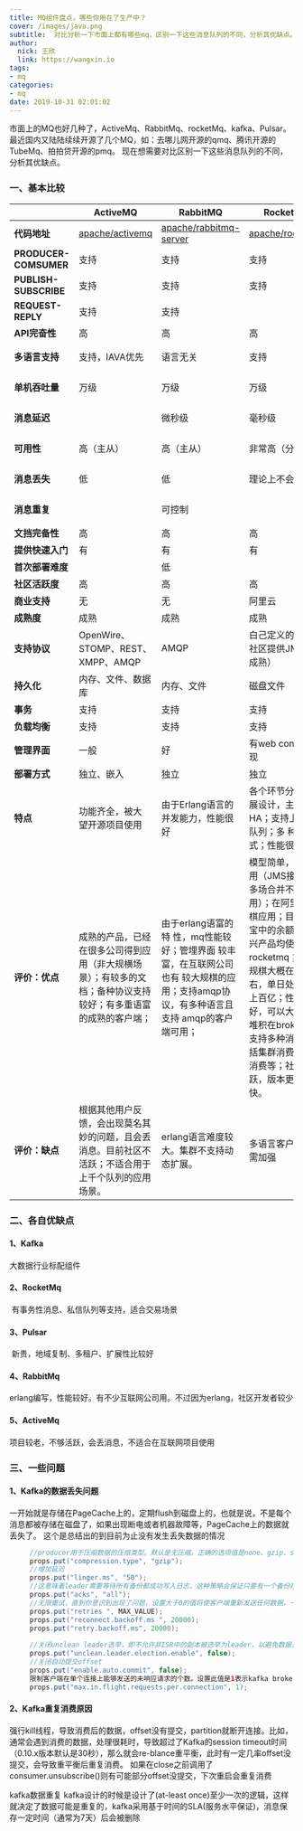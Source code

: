 ```yaml
---
title: MQ组件盘点，哪些你用在了生产中？
cover: /images/java.png
subtitle:  对比分析一下市面上都有哪些mq，区别一下这些消息队列的不同，分析其优缺点。
author: 
  nick: 王欣
  link: https://wangxin.io
tags: 
- mq
categories: 
- mq
date: 2019-10-31 02:01:02      
---
```


   市面上的MQ也好几种了，ActiveMq、RabbitMq、rocketMq、kafka、Pulsar。最近国内又陆陆续续开源了几个MQ，如：去哪儿网开源的qmq、腾讯开源的TubeMq、拍拍贷开源的pmq。
   现在想需要对比区别一下这些消息队列的不同，分析其优缺点。

### 一、基本比较

|          | ActiveMQ | RabbitMQ   | RocketMQ| Kafka            | Pulsar      |
| -------- | -------- | ---------- | ------- | ---------- | ----------- |
| **代码地址** |[apache/activemq](https://github.com/apache/activemq) | [apache/rabbitmq-server](https://github.com/rabbitmq/rabbitmq-server) | [apache/rocketmq](https://github.com/apache/rocketmq) | [apache/kafka](https://github.com/apache/kafka) |[apache/pulsar](https://github.com/apache/pulsar)  |
| **PRODUCER-COMSUMER** | 支持      | 支持           | 支持           | 支持             | 支持 |
| **PUBLISH-SUBSCRIBE**| 支持       | 支持           | 支持           | 支持             | 支持 |
| **REQUEST-REPLY**| 支持           | 支持            |              |                  |                  |
| **API完奋性**     |高              | 高             | 高            | 高               |  |
| **多语言支持**    | 支持，IAVA优先  | 语言无关         | 支持| 支持，java优先   |    |
| **单机吞吐量**   | 万级           | 万级            | 万级           | 十万级        | 单个分区高达 1.8 M 消息/秒 |
| **消息延迟**     |               | 微秒级          | 毫秒级      | 毫秒级  | 99% 的生产延迟小于5ms。 |
| **可用性**       | 高（主从）     | 高（主从）       | 非常高（分布式） | 非常高（分布式） | 高 |
| **消息丢失**     | 低            | 低              | 理论上不会丢失  | 理论上不会丢失 |  |
| **消息重复**     |               | 可控制          |               | 理论上会有重复   |    |
| **文挡完备性**   | 高             | 高             | 高             | 高               | 高 |
| **提供快速入门** | 有             | 有             | 有             | 有               | 有 |
| **首次部署难度** |                | 低             |                | 中               | 高 |
| **社区活跃度**   | 高             | 高             | 高            | 高               | 高 |
| **商业支持**     | 无             | 无             | 阿里云         | 无               |                |
| **成熟度**      | 成熟           | 成熟            | 成熟       | 成熟日志领域   |    |
| **支持协议**    | OpenWire、STOMP、REST、 XMPP、AMQP | AMQP | 白己定义的一套，社区提供JMS，不成熟）    |  |  |
| **持久化**      | 内存、文件、数据库              | 内存、文件     | 磁盘文件       | PageCache ->磁盘 | [Apache BookKeeper](https://github.com/apache/bookkeeper) |
| **事务**       | 支持           | 支持           | 支持           |                  |                  |
| **负载均衡**   | 支持           | 支持           | 支持           |                  |                  |
| **管理界面**   | 一般           | 好             | 有web console实现                 |                  |                  |
| **部署方式**   | 独立、嵌入   | 独立         | 独立         |                  |                  |
| **特点**      | 功能齐全，被大 望开源项目使用| 由于Erlang语言的并发能力，性能很好| 各个环节分布式扩展设计，主从HA；支持上万个队列；多 种消费模式；性能很好|                  |                  |
| **评价：优点** | 成熟的产品，已经在很多公司得到应用（非大规横场景）；有较多的文档；备种协议支持较好；有多重语富的成熟的客户端；| 由于erlang语富的特 性，mq性能较好；管埋界面 较丰富，在互联网公司也有 较大规棋的应用；支持amqp协议，有多种语言且支持 amqp的客户端可用； | 模型简单，接口易用（JMS接口在很多场合并不太实用）；在阿里大规棋应用；目前支付宝中的余额宝等新兴产品均使用rocketmq；集群规棋大槪在50台左右，单日处理消息上百亿；性能非常好，可以大量消息堆积在broker中；支持多种消费：包括集群消费、广播消费等；社区活跃，版本更新很快。 |                  | 地域复制、多租户、扩展性、读写隔离等等;对 Kubernetes 的友好支持。 |
| **评价：缺点** | 根据其他用户反馈，会出现莫名其妙的问题，且会丢消息。目前社区不活跃；不适合用于上千个队列的应用场景。 | erlang语言难度较大。集群不支持动态扩展。 | 多语言客户端支持需加强 |                  | 部署相对复杂；新来者，文档较少 |


### 二、各自优缺点

#### 1、Kafka

   大数据行业标配组件

#### 2、RocketMq

​    有事务性消息、私信队列等支持，适合交易场景    

#### 3、Pulsar

​     新贵，地域复制、多租户、扩展性比较好 

#### 4、RabbitMq

​      erlang编写，性能较好。有不少互联网公司用。不过因为erlang，社区开发者较少

#### 5、ActiveMq

   项目较老，不够活跃，会丢消息，不适合在互联网项目使用

### 三、一些问题
   
   #### 1、Kafka的数据丢失问题
   一开始就是存储在PageCache上的，定期flush到磁盘上的，也就是说，不是每个消息都被存储在磁盘了，如果出现断电或者机器故障等，PageCache上的数据就丢失了。 
这个是总结出的到目前为止没有发生丢失数据的情况

```java   
     //producer用于压缩数据的压缩类型。默认是无压缩。正确的选项值是none、gzip、snappy。压缩最好用于批量处理，批量处理消息越多，压缩性能越好
     props.put("compression.type", "gzip");
     //增加延迟
     props.put("linger.ms", "50");
     //这意味着leader需要等待所有备份都成功写入日志，这种策略会保证只要有一个备份存活就不会丢失数据。这是最强的保证。，
     props.put("acks", "all");
     //无限重试，直到你意识到出现了问题，设置大于0的值将使客户端重新发送任何数据，一旦这些数据发送失败。注意，这些重试与客户端接收到发送错误时的重试没有什么不同。允许重试将潜在的改变数据的顺序，如果这两个消息记录都是发送到同一个partition，则第一个消息失败第二个发送成功，则第二条消息会比第一条消息出现要早。
     props.put("retries ", MAX_VALUE);
     props.put("reconnect.backoff.ms ", 20000);
     props.put("retry.backoff.ms", 20000);
     
     //关闭unclean leader选举，即不允许非ISR中的副本被选举为leader，以避免数据丢失
     props.put("unclean.leader.election.enable", false);
     //关闭自动提交offset
     props.put("enable.auto.commit", false);
     限制客户端在单个连接上能够发送的未响应请求的个数。设置此值是1表示kafka broker在响应请求之前client不能再向同一个broker发送请求。注意：设置此参数是为了避免消息乱序
     props.put("max.in.flight.requests.per.connection", 1);
``` 
   #### 2、Kafka重复消费原因
强行kill线程，导致消费后的数据，offset没有提交，partition就断开连接。比如，通常会遇到消费的数据，处理很耗时，导致超过了Kafka的session timeout时间（0.10.x版本默认是30秒），那么就会re-blance重平衡，此时有一定几率offset没提交，会导致重平衡后重复消费。
如果在close之前调用了consumer.unsubscribe()则有可能部分offset没提交，下次重启会重复消费

kafka数据重复 kafka设计的时候是设计了(at-least once)至少一次的逻辑，这样就决定了数据可能是重复的，kafka采用基于时间的SLA(服务水平保证)，消息保存一定时间（通常为7天）后会被删除
